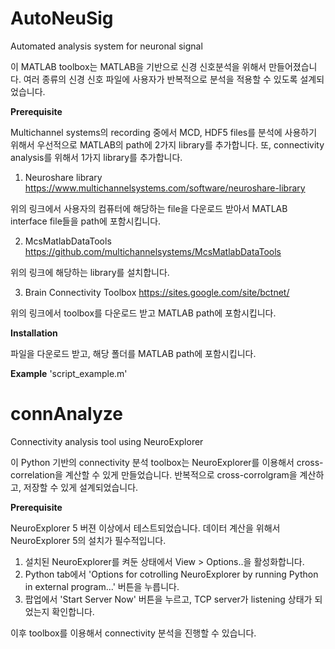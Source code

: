 # AutoNeuSig
Automated analysis system for neuronal signal

이 MATLAB toolbox는 MATLAB을 기반으로 신경 신호분석을 위해서 만들어졌습니다.
여러 종류의 신경 신호 파일에 사용자가 반복적으로 분석을 적용할 수 있도록 설계되었습니다.


**Prerequisite**

Multichannel systems의 recording 중에서 MCD, HDF5 files를 분석에 사용하기 위해서 우선적으로 MATLAB의 path에 2가지 library를 추가합니다.
또, connectivity analysis를 위해서 1가지 library를 추가합니다.

1. Neuroshare library
https://www.multichannelsystems.com/software/neuroshare-library

위의 링크에서 사용자의 컴퓨터에 해당하는 file을 다운로드 받아서 MATLAB interface file들을 path에 포함시킵니다.

2. McsMatlabDataTools
https://github.com/multichannelsystems/McsMatlabDataTools

위의 링크에 해당하는 library를 설치합니다.

3. Brain Connectivity Toolbox
https://sites.google.com/site/bctnet/

위의 링크에서 toolbox를 다운로드 받고 MATLAB path에 포함시킵니다.

**Installation**

파일을 다운로드 받고, 해당 폴더를 MATLAB path에 포함시킵니다.

**Example**
'script_example.m'

# connAnalyze
Connectivity analysis tool using NeuroExplorer

이 Python 기반의 connectivity 분석 toolbox는 NeuroExplorer를 이용해서 cross-correlation을 계산할 수 있게 만들었습니다.
반복적으로 cross-corrolgram을 계산하고, 저장할 수 있게 설계되었습니다.

**Prerequisite**

NeuroExplorer 5 버젼 이상에서 테스트되었습니다.
데이터 계산을 위해서 NeuroExplorer 5의 설치가 필수적입니다.

1. 설치된 NeuroExplorer를 켜둔 상태에서 View > Options..을 활성화합니다.
2. Python tab에서 'Options for cotrolling NeuroExplorer by running Python in external program...' 버튼을 누릅니다.
3. 팝업에서 'Start Server Now' 버튼을 누르고, TCP server가 listening 상태가 되었는지 확인합니다.

이후 toolbox를 이용해서 connectivity 분석을 진행할 수 있습니다.
